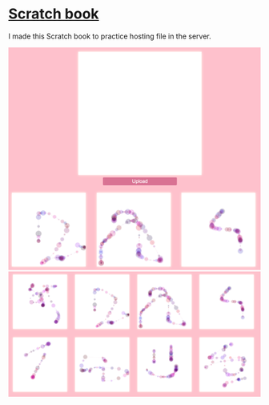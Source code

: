 # [Scratch book](https://shinyiho.github.io/post-drawing-demo/)

I made this Scratch book to practice hosting file in the server.

![](./uploadimg.png)
![](./drawing.png)
